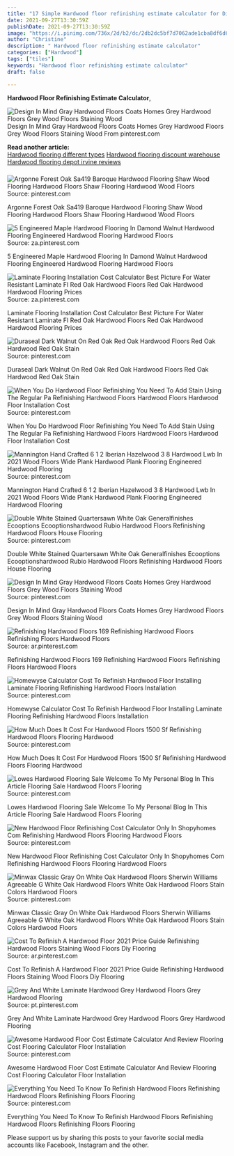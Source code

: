 ```yaml
---
title: "17 Simple Hardwood floor refinishing estimate calculator for Dining Room"
date: 2021-09-27T13:30:59Z
publishDate: 2021-09-27T13:30:59Z
image: "https://i.pinimg.com/736x/2d/b2/dc/2db2dc5bf7d7062ade1cba8df6d62b62.jpg"
author: "Christine"
description: " Hardwood floor refinishing estimate calculator"
categories: ["Hardwood"]
tags: ["tiles"]
keywords: "Hardwood floor refinishing estimate calculator"
draft: false

---
```

<!-- Head tag Code -->
**Hardwood Floor Refinishing Estimate Calculator**, 

![Design In Mind Gray Hardwood Floors Coats Homes Grey Hardwood Floors Grey Wood Floors Staining Wood](https://i.pinimg.com/originals/73/0a/d8/730ad84a4e55cfd23b335dc20bf9f835.jpg "Design In Mind Gray Hardwood Floors Coats Homes Grey Hardwood Floors Grey Wood Floors Staining Wood")
Design In Mind Gray Hardwood Floors Coats Homes Grey Hardwood Floors Grey Wood Floors Staining Wood From pinterest.com

**Read another article:**  
[Hardwood flooring different types](/hardwood-flooring-different-types/)
[Hardwood flooring discount warehouse](/hardwood-flooring-discount-warehouse/)
[Hardwood flooring depot irvine reviews](/hardwood-flooring-depot-irvine-reviews/)




### 

 


![Argonne Forest Oak Sa419 Baroque Hardwood Flooring Shaw Wood Flooring Hardwood Floors Shaw Flooring Hardwood Wood Floors](https://i.pinimg.com/originals/04/0b/7b/040b7b4d598185fc866e8720007e17da.png "Argonne Forest Oak Sa419 Baroque Hardwood Flooring Shaw Wood Flooring Hardwood Floors Shaw Flooring Hardwood Wood Floors")
Source: pinterest.com

Argonne Forest Oak Sa419 Baroque Hardwood Flooring Shaw Wood Flooring Hardwood Floors Shaw Flooring Hardwood Wood Floors  

![5 Engineered Maple Hardwood Flooring In Damond Walnut Hardwood Flooring Engineered Hardwood Flooring Hardwood Floors](https://i.pinimg.com/474x/13/3a/b7/133ab7a230592c1842075ed5a12b8d8e.jpg "5 Engineered Maple Hardwood Flooring In Damond Walnut Hardwood Flooring Engineered Hardwood Flooring Hardwood Floors")
Source: za.pinterest.com

5 Engineered Maple Hardwood Flooring In Damond Walnut Hardwood Flooring Engineered Hardwood Flooring Hardwood Floors  

![Laminate Flooring Installation Cost Calculator Best Picture For Water Resistant Laminate Fl Red Oak Hardwood Floors Red Oak Hardwood Hardwood Flooring Prices](https://i.pinimg.com/originals/2d/85/36/2d8536468541b321de88f0ba7e596794.jpg "Laminate Flooring Installation Cost Calculator Best Picture For Water Resistant Laminate Fl Red Oak Hardwood Floors Red Oak Hardwood Hardwood Flooring Prices")
Source: za.pinterest.com

Laminate Flooring Installation Cost Calculator Best Picture For Water Resistant Laminate Fl Red Oak Hardwood Floors Red Oak Hardwood Hardwood Flooring Prices  

![Duraseal Dark Walnut On Red Oak Red Oak Hardwood Floors Red Oak Hardwood Red Oak Stain](https://i.pinimg.com/736x/9c/79/3c/9c793c062649310a1b1a372ff0fadb77.jpg "Duraseal Dark Walnut On Red Oak Red Oak Hardwood Floors Red Oak Hardwood Red Oak Stain")
Source: pinterest.com

Duraseal Dark Walnut On Red Oak Red Oak Hardwood Floors Red Oak Hardwood Red Oak Stain  

![When You Do Hardwood Floor Refinishing You Need To Add Stain Using The Regular Pa Refinishing Hardwood Floors Hardwood Floors Hardwood Floor Installation Cost](https://i.pinimg.com/originals/51/49/46/5149460c15d55b1d69ac2c493ad36755.jpg "When You Do Hardwood Floor Refinishing You Need To Add Stain Using The Regular Pa Refinishing Hardwood Floors Hardwood Floors Hardwood Floor Installation Cost")
Source: pinterest.com

When You Do Hardwood Floor Refinishing You Need To Add Stain Using The Regular Pa Refinishing Hardwood Floors Hardwood Floors Hardwood Floor Installation Cost  

![Mannington Hand Crafted 6 1 2 Iberian Hazelwood 3 8 Hardwood Lwb In 2021 Wood Floors Wide Plank Hardwood Plank Flooring Engineered Hardwood Flooring](https://i.pinimg.com/originals/ff/d8/b4/ffd8b40f165069f007143ee9ba5ed831.jpg "Mannington Hand Crafted 6 1 2 Iberian Hazelwood 3 8 Hardwood Lwb In 2021 Wood Floors Wide Plank Hardwood Plank Flooring Engineered Hardwood Flooring")
Source: pinterest.com

Mannington Hand Crafted 6 1 2 Iberian Hazelwood 3 8 Hardwood Lwb In 2021 Wood Floors Wide Plank Hardwood Plank Flooring Engineered Hardwood Flooring  

![Double White Stained Quartersawn White Oak Generalfinishes Ecooptions Ecooptionshardwood Rubio Hardwood Floors Refinishing Hardwood Floors House Flooring](https://i.pinimg.com/474x/f1/ea/d2/f1ead27bd4801c2310710a63057d8462.jpg "Double White Stained Quartersawn White Oak Generalfinishes Ecooptions Ecooptionshardwood Rubio Hardwood Floors Refinishing Hardwood Floors House Flooring")
Source: pinterest.com

Double White Stained Quartersawn White Oak Generalfinishes Ecooptions Ecooptionshardwood Rubio Hardwood Floors Refinishing Hardwood Floors House Flooring  

![Design In Mind Gray Hardwood Floors Coats Homes Grey Hardwood Floors Grey Wood Floors Staining Wood](https://i.pinimg.com/originals/73/0a/d8/730ad84a4e55cfd23b335dc20bf9f835.jpg "Design In Mind Gray Hardwood Floors Coats Homes Grey Hardwood Floors Grey Wood Floors Staining Wood")
Source: pinterest.com

Design In Mind Gray Hardwood Floors Coats Homes Grey Hardwood Floors Grey Wood Floors Staining Wood  

![Refinishing Hardwood Floors 169 Refinishing Hardwood Floors Refinishing Floors Hardwood Floors](https://i.pinimg.com/originals/94/6e/a0/946ea093a41af5db7ef96400af80d53f.jpg "Refinishing Hardwood Floors 169 Refinishing Hardwood Floors Refinishing Floors Hardwood Floors")
Source: ar.pinterest.com

Refinishing Hardwood Floors 169 Refinishing Hardwood Floors Refinishing Floors Hardwood Floors  

![Homewyse Calculator Cost To Refinish Hardwood Floor Installing Laminate Flooring Refinishing Hardwood Floors Installation](https://i.pinimg.com/originals/53/28/97/532897bd80403c51b5c89382f4578469.jpg "Homewyse Calculator Cost To Refinish Hardwood Floor Installing Laminate Flooring Refinishing Hardwood Floors Installation")
Source: pinterest.com

Homewyse Calculator Cost To Refinish Hardwood Floor Installing Laminate Flooring Refinishing Hardwood Floors Installation  

![How Much Does It Cost For Hardwood Floors 1500 Sf Refinishing Hardwood Floors Flooring Hardwood](https://i.pinimg.com/originals/39/87/22/398722571545cff00423b07a28a63c4f.jpg "How Much Does It Cost For Hardwood Floors 1500 Sf Refinishing Hardwood Floors Flooring Hardwood")
Source: pinterest.com

How Much Does It Cost For Hardwood Floors 1500 Sf Refinishing Hardwood Floors Flooring Hardwood  

![Lowes Hardwood Flooring Sale Welcome To My Personal Blog In This Article Flooring Sale Hardwood Floors Flooring](https://i.pinimg.com/736x/e5/96/87/e59687dbf1a8429f1c3b3d05b786d9b9.jpg "Lowes Hardwood Flooring Sale Welcome To My Personal Blog In This Article Flooring Sale Hardwood Floors Flooring")
Source: pinterest.com

Lowes Hardwood Flooring Sale Welcome To My Personal Blog In This Article Flooring Sale Hardwood Floors Flooring  

![New Hardwood Floor Refinishing Cost Calculator Only In Shopyhomes Com Refinishing Hardwood Floors Flooring Hardwood Floors](https://i.pinimg.com/originals/40/1c/a2/401ca2c1c744efb7c7465b7aded54c33.jpg "New Hardwood Floor Refinishing Cost Calculator Only In Shopyhomes Com Refinishing Hardwood Floors Flooring Hardwood Floors")
Source: pinterest.com

New Hardwood Floor Refinishing Cost Calculator Only In Shopyhomes Com Refinishing Hardwood Floors Flooring Hardwood Floors  

![Minwax Classic Gray On White Oak Hardwood Floors Sherwin Williams Agreeable G White Oak Hardwood Floors White Oak Hardwood Floors Stain Colors Hardwood Floors](https://i.pinimg.com/1200x/7c/80/a2/7c80a24076b1d1026ebc04f0f057d238.jpg "Minwax Classic Gray On White Oak Hardwood Floors Sherwin Williams Agreeable G White Oak Hardwood Floors White Oak Hardwood Floors Stain Colors Hardwood Floors")
Source: pinterest.com

Minwax Classic Gray On White Oak Hardwood Floors Sherwin Williams Agreeable G White Oak Hardwood Floors White Oak Hardwood Floors Stain Colors Hardwood Floors  

![Cost To Refinish A Hardwood Floor 2021 Price Guide Refinishing Hardwood Floors Staining Wood Floors Diy Flooring](https://i.pinimg.com/736x/9e/05/85/9e0585feb14d8064c836fd04de90f852.jpg "Cost To Refinish A Hardwood Floor 2021 Price Guide Refinishing Hardwood Floors Staining Wood Floors Diy Flooring")
Source: ar.pinterest.com

Cost To Refinish A Hardwood Floor 2021 Price Guide Refinishing Hardwood Floors Staining Wood Floors Diy Flooring  

![Grey And White Laminate Hardwood Grey Hardwood Floors Grey Hardwood Flooring](https://i.pinimg.com/564x/c7/9a/8f/c79a8f5476a0c9dccebae1faacaced05--grey-hardwood-floors-white-wood-floors.jpg "Grey And White Laminate Hardwood Grey Hardwood Floors Grey Hardwood Flooring")
Source: pt.pinterest.com

Grey And White Laminate Hardwood Grey Hardwood Floors Grey Hardwood Flooring  

![Awesome Hardwood Floor Cost Estimate Calculator And Review Flooring Cost Flooring Calculator Floor Installation](https://i.pinimg.com/474x/82/bc/0a/82bc0acb7e6e9f599fcd5ef93bcbe135.jpg "Awesome Hardwood Floor Cost Estimate Calculator And Review Flooring Cost Flooring Calculator Floor Installation")
Source: pinterest.com

Awesome Hardwood Floor Cost Estimate Calculator And Review Flooring Cost Flooring Calculator Floor Installation  

![Everything You Need To Know To Refinish Hardwood Floors Refinishing Hardwood Floors Refinishing Floors Flooring](https://i.pinimg.com/736x/2d/b2/dc/2db2dc5bf7d7062ade1cba8df6d62b62.jpg "Everything You Need To Know To Refinish Hardwood Floors Refinishing Hardwood Floors Refinishing Floors Flooring")
Source: pinterest.com

Everything You Need To Know To Refinish Hardwood Floors Refinishing Hardwood Floors Refinishing Floors Flooring  

Please support us by sharing this posts to your favorite social media accounts like Facebook, Instagram and the other.

